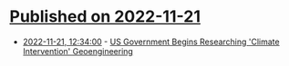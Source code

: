 # [Published on 2022-11-21](index.md)

* [2022-11-21, 12:34:00](https://news.slashdot.org/story/22/11/20/2026209/us-government-begins-researching-climate-intervention-geoengineering?utm_source=rss1.0mainlinkanon&utm_medium=feed) - [US Government Begins Researching 'Climate Intervention' Geoengineering](https://news.slashdot.org/story/22/11/20/2026209/us-government-begins-researching-climate-intervention-geoengineering?utm_source=rss1.0mainlinkanon&utm_medium=feed)
